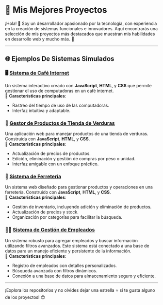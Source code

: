# 🎉 Mis Mejores Proyectos

¡Hola! 👋 Soy un desarrollador apasionado por la tecnología, con experiencia en la creación de sistemas funcionales e innovadores. Aquí encontrarás una selección de mis proyectos más destacados que muestran mis habilidades en desarrollo web y mucho más. 🚀

---

## 🌐 **Ejemplos De Sistemas Simulados**

### 🖥️ [Sistema de Café Internet](#)
Un sistema interactivo creado con **JavaScript**, **HTML**, y **CSS** que permite gestionar el uso de computadoras en un café internet.  
🔹 **Características principales**:  
- Rastreo del tiempo de uso de las computadoras.  
- Interfaz intuitiva y adaptable.  

### 🥦 [Gestor de Productos de Tienda de Verduras](#)
Una aplicación web para manejar productos de una tienda de verduras. Construida con **JavaScript**, **HTML**, y **CSS**.  
🔹 **Características principales**:  
- Actualización de precios de productos.  
- Edición, eliminación y gestión de compras por peso o unidad.  
- Interfaz amigable con un enfoque práctico.  

### 🔨 [Sistema de Ferretería](#)
Un sistema web diseñado para gestionar productos y operaciones en una ferretería. Construido con **JavaScript**, **HTML**, y **CSS**.  
🔹 **Características principales**:  
- Gestión de inventario, incluyendo adición y eliminación de productos.  
- Actualización de precios y stock.  
- Organización por categorías para facilitar la búsqueda.  

### 👩‍💼 [Sistema de Gestión de Empleados](#)
Un sistema robusto para agregar empleados y buscar información utilizando filtros avanzados. Este sistema está conectado a una base de datos para un manejo eficiente y persistente de la información.  
🔹 **Características principales**:  
- Registro de empleados con detalles personalizados.  
- Búsqueda avanzada con filtros dinámicos.  
- Conexión a una base de datos para almacenamiento seguro y eficiente.  

---

¡Explora los repositorios y no olvides dejar una estrella ⭐ si te gusta alguno de los proyectos! 😊
